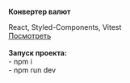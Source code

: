 <strong>Конвертер валют</strong></br>
<div>React, Styled-Components, Vitest</div>
<a href="https://cnvrtrr.netlify.app/" target="_blanc">Посмотреть</a>
</br></br>
<strong>Запуск проекта:</strong></br>
- npm i</br>
- npm run dev
